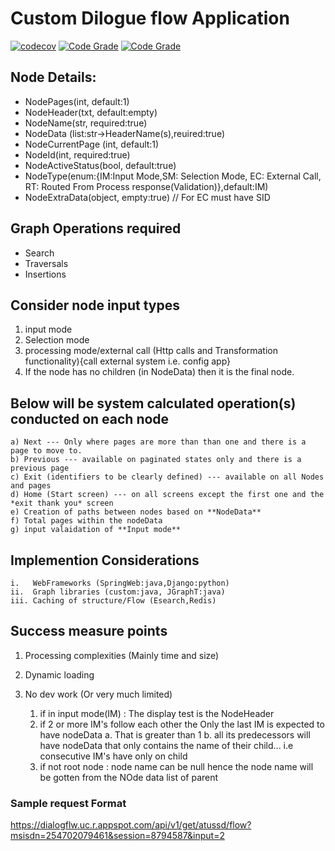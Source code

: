 # Custom Dilogue flow Application

[![codecov](https://codecov.io/gh/ryananyangu/customDialogFlow/branch/master/graph/badge.svg)](https://codecov.io/gh/ryananyangu/customDialogFlow)
[![Code Grade](https://www.code-inspector.com/project/4161/status/svg)](https://frontend.code-inspector.com/public/project/4161/customDialogFlow/dashboard)
[![Code Grade](https://www.code-inspector.com/project/4161/score/svg)](https://frontend.code-inspector.com/public/project/4161/customDialogFlow/dashboard)


## Node Details:
- NodePages(int, default:1) 
- NodeHeader(txt, default:empty)
- NodeName(str, required:true)  
- NodeData (list:str->HeaderName(s),reuired:true)
- NodeCurrentPage (int, default:1)
- NodeId(int, required:true)
- NodeActiveStatus(bool, default:true)
- NodeType(enum:{IM:Input Mode,SM: Selection Mode, EC: External Call, RT: Routed From Process response(Validation)},default:IM)
- NodeExtraData(object, empty:true) // For EC must have SID

## Graph Operations required
- Search 
- Traversals 
- Insertions 

## Consider node input types 

1. input mode 
2. Selection mode
3. processing mode/external call (Http calls and Transformation functionality){call external system i.e. config app}
4. If the node has no children (in NodeData) then it is the final node.

## Below will be system calculated operation(s) conducted on each node

    a) Next --- Only where pages are more than than one and there is a page to move to.
    b) Previous --- available on paginated states only and there is a previous page
    c) Exit (identifiers to be clearly defined) --- available on all Nodes and pages
    d) Home (Start screen) --- on all screens except the first one and the *exit thank you* screen
    e) Creation of paths between nodes based on **NodeData**
    f) Total pages within the nodeData
    g) input valaidation of **Input mode**

## Implemention Considerations

    i.   WebFrameworks (SpringWeb:java,Django:python)
    ii.  Graph libraries (custom:java, JGraphT:java)
    iii. Caching of structure/Flow (Esearch,Redis)

## Success measure points

1. Processing complexities (Mainly time and size)
2. Dynamic loading
3. No dev work (Or very much limited)

    1. if in input mode(IM) : The display test is the NodeHeader
    2. if 2 or more IM's follow each other the Only the last IM is expected to have nodeData
        a. That is greater than 1
        b. all its predecessors will have nodeData that only contains the name of their child... i.e consecutive IM's have only on child
    3. if not root node : node name can be null hence the node name will be gotten from the NOde data list of parent

### Sample request Format
https://dialogflw.uc.r.appspot.com/api/v1/get/atussd/flow?msisdn=254702079461&session=8794587&input=2
